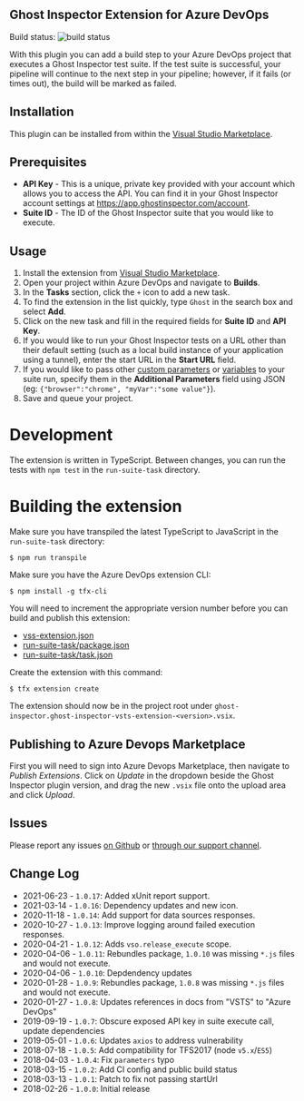 ## Ghost Inspector Extension for Azure DevOps

Build status: ![build status](https://circleci.com/gh/ghost-inspector/ghost-inspector-azure-devops.svg?style=shield&circle-token=05c5ca3ba409f6a6766a455a2aae6811b822003e)

With this plugin you can add a build step to your Azure DevOps project that executes a Ghost Inspector test suite. If the test suite is successful, your pipeline will continue to the next step in your pipeline; however, if it fails (or times out), the build will be marked as failed.

## Installation

This plugin can be installed from within the [Visual Studio Marketplace](https://marketplace.visualstudio.com/items?itemName=ghost-inspector.ghost-inspector-vsts-extension).

## Prerequisites

- **API Key** - This is a unique, private key provided with your account which allows you to access the API. You can find it in your Ghost Inspector account settings at https://app.ghostinspector.com/account.
- **Suite ID** - The ID of the Ghost Inspector suite that you would like to execute.

## Usage

1. Install the extension from [Visual Studio Marketplace](https://marketplace.visualstudio.com/items?itemName=ghost-inspector.ghost-inspector-vsts-extension).
1. Open your project within Azure DevOps and navigate to **Builds**.
1. In the **Tasks** section, click the `+` icon to add a new task.
1. To find the extension in the list quickly, type `Ghost` in the search box and select **Add**.
1. Click on the new task and fill in the required fields for **Suite ID** and **API Key**.
1. If you would like to run your Ghost Inspector tests on a URL other than their default setting (such as a local build instance of your application using a tunnel), enter the start URL in the **Start URL** field.
1. If you would like to pass other [custom parameters](https://ghostinspector.com/docs/api/suites/#execute) or [variables](https://ghostinspector.com/docs/variables/) to your suite run, specify them in the **Additional Parameters** field using JSON (eg: `{"browser":"chrome", "myVar":"some value"}`).
1. Save and queue your project.

# Development

The extension is written in TypeScript. Between changes, you can run the tests with `npm test` in the `run-suite-task` directory.

# Building the extension

Make sure you have transpiled the latest TypeScript to JavaScript in the `run-suite-task` directory:

```
$ npm run transpile
```

Make sure you have the Azure DevOps extension CLI:

```
$ npm install -g tfx-cli
```

You will need to increment the appropriate version number before you can build and publish this extension:

- [vss-extension.json](./vss-extension.json)
- [run-suite-task/package.json](run-suite-task/package.json)
- [run-suite-task/task.json](run-suite-task/task.json)

Create the extension with this command:

```
$ tfx extension create
```

The extension should now be in the project root under `ghost-inspector.ghost-inspector-vsts-extension-<version>.vsix`.

## Publishing to Azure Devops Marketplace

First you will need to sign into Azure Devops Marketplace, then navigate to _Publish Extensions_. Click on _Update_ in the dropdown beside the Ghost Inspector plugin version, and drag the new `.vsix` file onto the upload area and click _Upload_.

## Issues

Please report any issues [on Github](https://github.com/ghost-inspector/ghost-inspector-azure-devops/issues) or [through our support channel](https://ghostinspector.com/support/).

## Change Log

- 2021-06-23 - `1.0.17`: Added xUnit report support.
- 2021-03-14 - `1.0.16`: Dependency updates and new icon.
- 2020-11-18 - `1.0.14`: Add support for data sources responses.
- 2020-10-27 - `1.0.13`: Improve logging around failed execution responses.
- 2020-04-21 - `1.0.12`: Adds `vso.release_execute` scope.
- 2020-04-06 - `1.0.11`: Rebundles package, `1.0.10` was missing `*.js` files and would not execute.
- 2020-04-06 - `1.0.10`: Depdendency updates
- 2020-01-28 - `1.0.9`: Rebundles package, `1.0.8` was missing `*.js` files and would not execute.
- 2020-01-27 - `1.0.8`: Updates references in docs from "VSTS" to "Azure DevOps"
- 2019-09-19 - `1.0.7`: Obscure exposed API key in suite execute call, update dependencies
- 2019-05-01 - `1.0.6`: Updates `axios` to address vulnerability
- 2018-07-18 - `1.0.5`: Add compatibility for TFS2017 (node `v5.x`/`ES5`)
- 2018-04-03 - `1.0.4`: Fix `parameters` typo
- 2018-03-15 - `1.0.2`: Add CI config and public build status
- 2018-03-13 - `1.0.1`: Patch to fix not passing startUrl
- 2018-02-26 - `1.0.0`: Initial release
